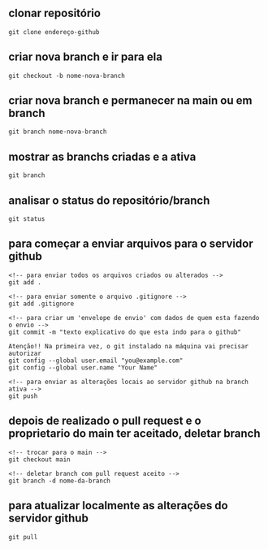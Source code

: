 ## clonar repositório

    git clone endereço-github

## criar nova branch e ir para ela
    git checkout -b nome-nova-branch

## criar nova branch e permanecer na main ou em branch
    git branch nome-nova-branch

## mostrar as branchs criadas e a ativa
    git branch

## analisar o status do repositório/branch
    git status

## para começar a enviar arquivos para o servidor github
    <!-- para enviar todos os arquivos criados ou alterados -->
    git add . 

    <!-- para enviar somente o arquivo .gitignore -->
    git add .gitignore

    <!-- para criar um 'envelope de envio' com dados de quem esta fazendo o envio -->
    git commit -m "texto explicativo do que esta indo para o github"

    Atenção!! Na primeira vez, o git instalado na máquina vai precisar autorizar
    git config --global user.email "you@example.com"
    git config --global user.name "Your Name"

    <!-- para enviar as alterações locais ao servidor github na branch ativa -->
    git push

## depois de realizado o pull request e o proprietario do main ter aceitado, deletar branch

    <!-- trocar para o main -->
    git checkout main

    <!-- deletar branch com pull request aceito -->
    git branch -d nome-da-branch

## para atualizar localmente as alterações do servidor github
    git pull
